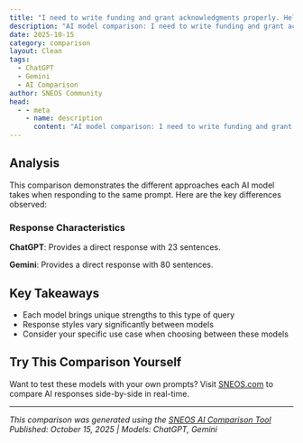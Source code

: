 ```yaml
---
title: "I need to write funding and grant acknowledgments properly. Help me: 1) Acknowledge all funding sources"
description: "AI model comparison: I need to write funding and grant acknowledgments properly. Help me: 1) Acknowledge all funding sour..."
date: 2025-10-15
category: comparison
layout: Clean
tags:
  - ChatGPT
  - Gemini
  - AI Comparison
author: SNEOS Community
head:
  - - meta
    - name: description
      content: "AI model comparison: I need to write funding and grant acknowledgments properly. Help me: 1) Acknowledge all funding sources..."
---
```


<ChatComparison
  title="I need to write funding and grant acknowledgments properly. Help me: 1) Acknowledge all funding sources"
  prompt="I need to write funding and grant acknowledgments properly. Help me: 1) Acknowledge all funding sources"
  :responses='{"ChatGPT": "When writing funding and grant acknowledgments, it\u0027s important to be clear and concise while providing specific details about each funding source. Here\u2019s a general structure and examples to help you properly acknowledge all funding sources:\n\n### General Structure for Funding Acknowledgments\n\n1. **Begin with a statement of acknowledgment.**\n2. **List each funding source separately.** Include the name of the organization, grant number (if applicable), and any other relevant details.\n3. **Mention the specific contributions or purpose of the funding** (e.g., research support, project development).\n4. **End with a statement of appreciation** for the funding received.\n\n### Example Acknowledgment\n\nHere\u2019s a sample acknowledgment you could adapt:\n\n---\n\n**Acknowledgments**\n\nThe research presented in this paper was made possible through the support of several funding sources. We would like to acknowledge the following organizations for their generous contributions:\n\n- **National Science Foundation (NSF)**: Grant No. ABC1234, which provided financial support for the data collection and analysis phases of this project.\n- **The Smith Foundation**: Grant No. 56789, which funded the laboratory equipment and materials necessary for this research.\n- **University of Knowledge Research Grant**: This internal grant supported the dissemination of our findings at various conferences.\n\nWe sincerely appreciate the invaluable assistance provided by these organizations, which has enabled us to advance our research in [specific field or topic].\n\n---\n\n### Tips\n\n- **Order of organizations**: Consider listing them based on the size of their contribution, the significance to your work, or alphabetically.\n- **Be concise**: Include essential details but avoid overly lengthy descriptions.\n- **Check for specific guidelines**: Many journals or grant applications may have specific requirements for acknowledgment.\n\nFeel free to adapt or expand this template based on your specific funding sources and your project\u0027s needs!", "Gemini": "Properly acknowledging funding sources is crucial for several reasons: it\u0027s often a contractual obligation, it demonstrates gratitude, ensures transparency, and can positively impact your chances for future funding.\n\nHere\u0027s a comprehensive guide to acknowledging all funding sources properly:\n\n---\n\n## The Essentials of Proper Funding Acknowledgments\n\n### 1. **Always Check Funder Guidelines First!**\n\nThis is the golden rule. Every funding agency (e.g., NIH, NSF, Horizon Europe, Wellcome Trust, Gates Foundation, private foundations) has specific requirements for how their support should be acknowledged. These guidelines will specify:\n*   The exact wording to use.\n*   Whether to include the grant number, project title, or principal investigator\u0027s name.\n*   Where the acknowledgment should be placed (e.g., specific section of a publication, presentation slide).\n*   Sometimes, specific logos to use.\n*   Reporting requirements for publications resulting from the grant.\n\n**Failure to comply can have serious consequences, including jeopardizing future funding or requiring repayment of funds.**\n\n### 2. **Key Components of an Acknowledgment:**\n\nRegardless of specific guidelines, a good acknowledgment generally includes:\n\n*   **The Official Name of the Funding Organization:** Use the full, correct name (e.g., \u0022National Institutes of Health,\u0022 not \u0022NIH\u0022 unless specified).\n*   **The Grant or Award Number:** This is critical for tracking and compliance.\n*   **A Statement of Support:** Clearly state that the work was supported by the funder.\n*   **Project Title (Optional but Recommended):** Sometimes helpful for context, especially with multiple grants.\n*   **Principal Investigator (PI) Name (Optional):** If the grant is tied to a specific PI, it can be useful to include.\n*   **A Disclaimer:** This is crucial. It clarifies that the views expressed are those of the authors and do not necessarily reflect the official views or endorsement of the funding agency.\n\n### 3. **Standard Phrasing and Templates:**\n\nHere are some common and effective templates:\n\n**A. Simple Acknowledgment (Single Funder):**\n\n\u003E \u0022This work was supported by [Full Name of Funding Organization] under grant [Grant/Award Number].\u0022\n\n**B. More Detailed Acknowledgment (Single Funder):**\n\n\u003E \u0022We gratefully acknowledge the financial support of [Full Name of Funding Organization] through grant [Grant/Award Number] for the project titled \u0027[Project Title, if applicable]\u0027 awarded to [PI Name, if applicable].\u0022\n\n**C. Acknowledgment with Disclaimer (Highly Recommended for all):**\n\n\u003E \u0022This research was supported by [Full Name of Funding Organization] under grant [Grant/Award Number]. The content is solely the responsibility of the authors and does not necessarily represent the official views of [Full Name of Funding Organization].\u0022\n\n**D. Acknowledging Specific Personnel/Fellowships:**\n\n\u003E \u0022Dr. [Recipient\u0027s Name] was supported by a [Fellowship/Scholarship Name] from [Full Name of Funding Organization] (Grant/Award Number [if applicable]).\u0022\n\u003E\n\u003E \u0022The efforts of [Specific Team/Individual] were partially supported by [Full Name of Funding Organization] under grant [Grant/Award Number].\u0022\n\n### 4. **Acknowledging Multiple Funding Sources:**\n\nIf your work is supported by more than one grant or organization, list them all clearly.\n\n**A. Combining Multiple Funders:**\n\n\u003E \u0022This project was supported by [Funder 1 Name] under grant [Grant 1 Number], and by [Funder 2 Name] under grant [Grant 2 Number].\u0022\n\u003E\n\u003E **OR**\n\u003E\n\u003E \u0022The authors gratefully acknowledge financial support from [Funder 1 Name] (Grant [Grant 1 Number]), [Funder 2 Name] (Grant [Grant 2 Number]), and [Funder 3 Name] (Grant [Grant 3 Number]).\u0022\n\n**B. With a Combined Disclaimer:**\n\n\u003E \u0022This research was supported by [Funder 1 Name] (Grant [Grant 1 Number]) and [Funder 2 Name] (Grant [Grant 2 Number]). The opinions, findings, conclusions, and recommendations expressed in this material are those of the author(s) and do not necessarily reflect the views of the funding organizations.\u0022\n\n**Tips for Multiple Funders:**\n*   **Order:** You can list them in order of contribution size, chronologically, alphabetically, or by perceived prestige \u2013 often funder guidelines dictate this. If not, consistency or logical flow is key.\n*   **Clarity:** Ensure it\u0027s clear which grant number belongs to which funder.\n\n### 5. **Acknowledging In-Kind Support:**\n\nSometimes, support isn\u0027t monetary but comes in the form of equipment, data access, software, samples, or expert advice. This is called \u0022in-kind\u0022 support and should also be acknowledged.\n\n\u003E \u0022We thank [Organization/Individual Name] for providing [specific in-kind support, e.g., \u0027access to their X-ray diffraction facility,\u0027 \u0027the proprietary dataset used in this study,\u0027 \u0027valuable feedback on the experimental design\u0027].\u0022\n\n### 6. **Acknowledging Institutional Support (Indirect Funding):**\n\nIf you receive funding through your institution (e.g., a university internal grant, start-up funds that originated from a larger institutional grant), it\u0027s good practice to acknowledge this.\n\n\u003E \u0022This work was supported in part by start-up funds from [Your Institution Name], and by a [Specific Institutional Grant Name] (Grant [if applicable]).\u0022\n\u003E\n\u003E \u0022Dr. [Name] is supported by a [Postdoctoral Fellowship Name] from [Your Institution Name], which receives core funding from [Primary Funder of the institution, if known and relevant, e.g., \u0027National Science Foundation\u0027s CREST Program\u0027].\u0022\n\n### 7. **Where to Place Acknowledgments:**\n\n*   **Journal Articles:** Typically in a dedicated \u0022Acknowledgments\u0022 section, usually found after the main body of the paper (e.g., after the Discussion/Conclusion) and before the References.\n*   **Conference Presentations/Posters:** A dedicated slide at the end, or a line in the footer of each slide/poster.\n*   **Reports/Theses/Dissertations:** Often in a dedicated \u0022Acknowledgments\u0022 section, usually near the front after the Abstract/Table of Contents.\n*   **Websites/Publicity Materials:** On a \u0022Funding\u0022 or \u0022Support\u0022 page, or prominently displayed in relevant sections.\n*   **Press Releases:** Always include acknowledgment in press releases related to funded work.\n\n### 8. **General Best Practices:**\n\n*   **Be Specific:** Clearly state *what* was supported.\n*   **Be Concise:** Keep the acknowledgment to the necessary information.\n*   **Be Grateful:** While formal, the underlying sentiment is appreciation.\n*   **Proofread Carefully:** Ensure all names, numbers, and spellings are correct.\n*   **Update Regularly:** If new funding is obtained for ongoing work, update your acknowledgments.\n*   **Consult Your Grants Office:** If you\u0027re unsure, your institution\u0027s grants and contracts office or research administration department is an excellent resource. They often have templated language specific to your institution and common funders.\n\n---\n\nBy following these guidelines and, most importantly, **always checking the specific requirements of each funding agency**, you can ensure your funding and grant acknowledgments are proper, compliant, and appreciative."}' published-date="{DateTime.UtcNow:HH:mm}"
/>

## Analysis

This comparison demonstrates the different approaches each AI model takes when responding to the same prompt. Here are the key differences observed:

### Response Characteristics

**ChatGPT**: Provides a direct response with 23 sentences. 

**Gemini**: Provides a direct response with 80 sentences. 

## Key Takeaways

- Each model brings unique strengths to this type of query
- Response styles vary significantly between models
- Consider your specific use case when choosing between these models

## Try This Comparison Yourself

Want to test these models with your own prompts? Visit [SNEOS.com](https://sneos.com) to compare AI responses side-by-side in real-time.

---

*This comparison was generated using the [SNEOS AI Comparison Tool](https://sneos.com)*
*Published: October 15, 2025 | Models: ChatGPT, Gemini*
